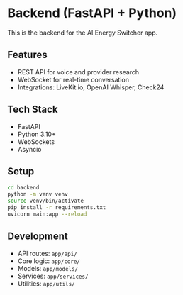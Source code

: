 # Backend (FastAPI + Python)

This is the backend for the AI Energy Switcher app.

## Features

- REST API for voice and provider research
- WebSocket for real-time conversation
- Integrations: LiveKit.io, OpenAI Whisper, Check24

## Tech Stack

- FastAPI
- Python 3.10+
- WebSockets
- Asyncio

## Setup

```bash
cd backend
python -m venv venv
source venv/bin/activate
pip install -r requirements.txt
uvicorn main:app --reload
```

## Development

- API routes: `app/api/`
- Core logic: `app/core/`
- Models: `app/models/`
- Services: `app/services/`
- Utilities: `app/utils/`
